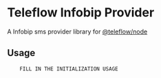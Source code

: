 # Teleflow Infobip Provider

A Infobip sms provider library for [@teleflow/node](https://github.com/khulnasoft/teleflow)

## Usage

```javascript
    FILL IN THE INITIALIZATION USAGE
```
